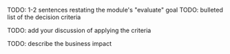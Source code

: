 <!-- 1. Goal and criteria-----------------------------------------------------------------------------

    Goal: Recap that this module's goal is 'evaluate' using the provided decision criteria.

    Format: Short text followed by a bulleted list of the decision criteria developed in the "When to use <product>" unit.

    Heading: none

    Example: "Our goal was to help you evaluate whether Logic Apps would be a good choice for your business process. We developed some criteria you can use to guide your decision:
    * Integration
    * Performance
    * Conditionals
    * Connectors"

-->
TODO: 1-2 sentences restating the module's "evaluate" goal
TODO: bulleted list of the decision criteria

<!-- 2. Show how you solved the scenario problem(s)---------------------------------------------------

    Goal: Briefly summarize how you applied the decision criteria to the scenario problem(s). Ideally, discuss two scenarios, one where the product was appropriate and one where it wasn't.

    Heading: none; depending on length, you can put this in a separate paragraph or combine this with the previous section into a single paragraph

    Example: "We applied these criteria to our fictional shoe company. The analysis helped us see how difficult it would be to use Logic Apps for each process. Both the social-media monitor and the video archive utility used only the built-in connectors. This characteristic made them perfect for Logic Apps. The online sales portal required more work because it had complex conditionals and needed custom connectors."
 -->

TODO: add your discussion of applying the criteria

<!-- 3. Describe the business impact ----------------------------------------------------

    Goal: explain how choosing the right product is important

    Heading: none; depending on length, you can put this in a separate paragraph or combine this with the previous section into a single paragraph

    Example: "The criteria help you evaluate whether your business processes are a good match for Logic Apps. First, they let you assess how well Logic Apps will solve your problem. Second, they give you an idea of the amount of customization effort involved in using them for your task. This process should give you enough information to choose the right product for your work."
 -->
TODO: describe the business impact

<!-- 4. References (optional) ----------------------------------------------------

    Goal: Provide a few recommendations for further study via a bulleted list of links. This is optional and intended to be used sparingly.
        - use the target page title as the text for your link
        - do not include other text such as a description
        - prefer other first-party sites like Docs reference pages
        - link to third-party sites only when they are trusted and authoritative
        - do not link to other Learn content ("next steps" recommendations are generated automatically)
        - avoid linking to opinion sites such as blog posts

    Heading: "## References"

    Example:
        "References
        * [Administrator role permissions in Azure Active Directory](https://docs.microsoft.com/azure/active-directory/users-groups-roles/directory-assign-admin-roles)
        * [What is Azure role-based access control (Azure RBAC)?](https://docs.microsoft.com/azure/role-based-access-control/overview)
        * [Manage access to billing information for Azure](https://docs.microsoft.com/azure/billing/billing-manage-access)"
 -->

<!-- Do not include any other content -->
